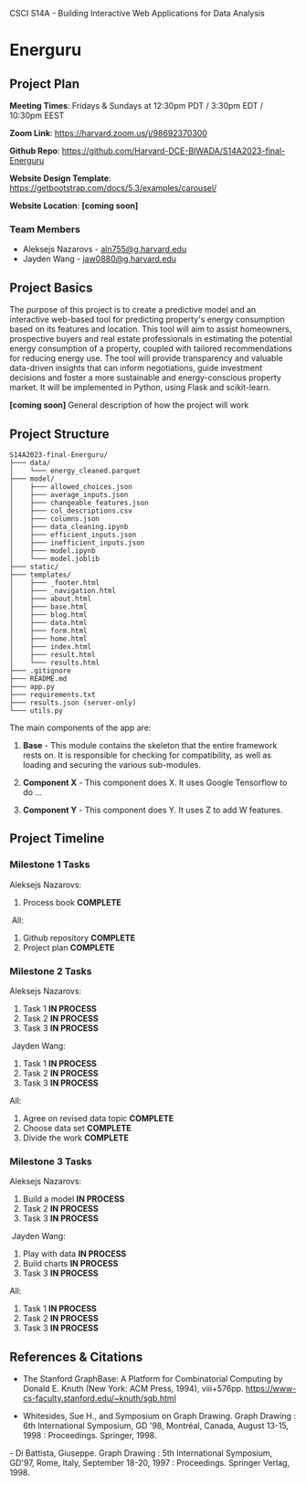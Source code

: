 CSCI S14A - Building Interactive Web Applications for Data Analysis

# Energuru

## Project Plan

**Meeting Times**: Fridays & Sundays at 12:30pm PDT / 3:30pm EDT / 10:30pm EEST

**Zoom Link**: https://harvard.zoom.us/j/98692370300

**Github Repo**: https://github.com/Harvard-DCE-BIWADA/S14A2023-final-Energuru

**Website Design Template**: https://getbootstrap.com/docs/5.3/examples/carousel/

**Website Location**: **[coming soon]**

### Team Members

- Aleksejs Nazarovs - aln755@g.harvard.edu
- Jayden Wang - jaw0880@g.harvard.edu

## Project Basics

The purpose of this project is to create a predictive model and an interactive web-based tool for predicting property's energy consumption based on its features and location. This tool will aim to assist homeowners, prospective buyers and real estate professionals in estimating the potential energy consumption of a property, coupled with tailored recommendations for reducing energy use. The tool will provide transparency and valuable data-driven insights that can inform negotiations, guide investment decisions and foster a more sustainable and energy-conscious property market. It will be implemented in Python, using Flask and scikit-learn.

**[coming soon]** General description of how the project will work

## Project Structure

```
S14A2023-final-Energuru/
├─── data/
│    └─── energy_cleaned.parquet
├─── model/
│    ├─── allowed_choices.json
│    ├─── average_inputs.json
│    ├─── changeable_features.json
│    ├─── col_descriptions.csv
│    ├─── columns.json
│    ├─── data_cleaning.ipynb
│    ├─── efficient_inputs.json
│    ├─── inefficient_inputs.json
│    ├─── model.ipynb
│    └─── model.joblib
├─── static/
├─── templates/
│    ├─── _footer.html
│    ├─── _navigation.html
│    ├─── about.html
│    ├─── base.html
│    ├─── blog.html
│    ├─── data.html
│    ├─── form.html
│    ├─── home.html
│    ├─── index.html
│    ├─── result.html
│    └─── results.html
├─── .gitignore
├─── README.md
├─── app.py
├─── requirements.txt
├─── results.json (server-only)
└─── utils.py
```

The main components of the app are:

1. **Base** - This module contains the skeleton that the entire framework rests on. It is responsible
   for checking for compatibility, as well as loading and securing the various sub-modules.

2. **Component X** - This component does X. It uses Google Tensorflow to do ...

3. **Component Y** - This component does Y. It uses Z to add W features.

## Project Timeline

### Milestone 1 Tasks

Aleksejs Nazarovs:
1. Process book **COMPLETE**

​
All:
1. Github repository **COMPLETE**
2. Project plan **COMPLETE**
   ​

### Milestone 2 Tasks


Aleksejs Nazarovs:
1. Task 1 **IN PROCESS**
2. Task 2 **IN PROCESS**
3. Task 3 **IN PROCESS**

​
Jayden Wang:
1. Task 1 **IN PROCESS**
2. Task 2 **IN PROCESS**
3. Task 3 **IN PROCESS**


All:
1. Agree on revised data topic **COMPLETE**
2. Choose data set **COMPLETE**
3. Divide the work **COMPLETE**


### Milestone 3 Tasks


Aleksejs Nazarovs:
1. Build a model **IN PROCESS**
2. Task 2 **IN PROCESS**
3. Task 3 **IN PROCESS**

​
Jayden Wang:
1. Play with data **IN PROCESS**
2. Build charts **IN PROCESS**
3. Task 3 **IN PROCESS**


All:
1. Task 1 **IN PROCESS**
2. Task 2 **IN PROCESS**
3. Task 3 **IN PROCESS**
   ​

## References & Citations

- The Stanford GraphBase: A Platform for Combinatorial Computing by Donald E. Knuth (New York: ACM Press, 1994), viii+576pp.
https://www-cs-faculty.stanford.edu/~knuth/sgb.html

- Whitesides, Sue H., and Symposium on Graph Drawing. Graph Drawing : 6th International Symposium, GD '98, Montréal, Canada, August 13-15, 1998 : Proceedings. Springer, 1998.

​- Di Battista, Giuseppe. Graph Drawing : 5th International Symposium, GD'97, Rome, Italy, September 18-20, 1997 : Proceedings. Springer Verlag, 1998.
